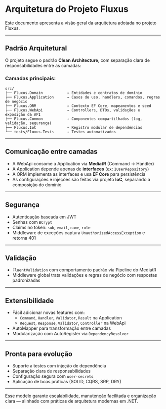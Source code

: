 # Arquitetura do Projeto Fluxus

Este documento apresenta a visão geral da arquitetura adotada no projeto Fluxus.

---

## Padrão Arquitetural

O projeto segue o padrão **Clean Architecture**, com separação clara de responsabilidades entre as camadas:

### Camadas principais:

```
src/
├── Fluxus.Domain           → Entidades e contratos de domínio
├── Fluxus.Application      → Casos de uso, handlers, comandos, regras de negócio
├── Fluxus.ORM              → Contexto EF Core, mapeamentos e seed
├── Fluxus.WebApi           → Controllers, DTOs, validações e exposição da API
├── Fluxus.Common           → Componentes compartilhados (log, validação, segurança)
├── Fluxus.IoC              → Registro modular de dependências
└── tests/Fluxus.Tests      → Testes automatizados
```

---

## Comunicação entre camadas

- A WebApi consome a Application via **MediatR** (Command → Handler)
- A Application depende apenas de **interfaces** (ex: `IUserRepository`)
- A ORM implementa as interfaces e usa **EF Core** para persistência
- As configurações e injeções são feitas via projeto **IoC**, separando a composição do domínio

---

## Segurança

- Autenticação baseada em JWT
- Senhas com `BCrypt`
- Claims no token: `sub`, `email`, `name`, `role`
- Middleware de exceções captura `UnauthorizedAccessException` e retorna 401

---

## Validação

- `FluentValidation` com comportamento padrão via Pipeline do MediatR
- Middleware global trata validações e regras de negócio com respostas padronizadas

---

## Extensibilidade

- Fácil adicionar novas features com:
  - `Command`, `Handler`, `Validator`, `Result` na Application
  - `Request`, `Response`, `Validator`, `Controller` na WebApi
- AutoMapper para transformação entre camadas
- Modularização com AutoRegister via `DependencyResolver`

---

## Pronta para evolução

- Suporte a testes com injeção de dependência
- Separação clara de responsabilidades
- Configuração segura com `user-secrets`
- Aplicação de boas práticas (SOLID, CQRS, SRP, DRY)

---

Esse modelo garante escalabilidade, manutenção facilitada e organização clara — alinhado com práticas de arquitetura modernas em .NET.
